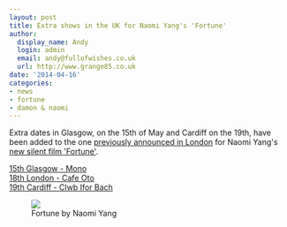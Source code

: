 ```yaml
---
layout: post
title: Extra shows in the UK for Naomi Yang's 'Fortune'
author:
  display_name: Andy
  login: admin
  email: andy@fullofwishes.co.uk
  url: http://www.grange85.co.uk
date: '2014-04-16'
categories:
- news
- fortune
- damon & naomi
---
```

<p>Extra dates in Glasgow, on the 15th of May and Cardiff on the 19th, have been added to the one <a href="/2014/04/04/naomi-yangs-silent-film-fortune-to-premiere-in-london/" title="Naomi Yang’s silent film ‘Fortune’ to premiere in London">previously announced in London</a> for Naomi Yang's <a href="/2014/03/31/damon-naomi-announce-fortune-a-new-silent-film-project/">new silent film 'Fortune'</a>.</p>
<p><a href="http://www.ticketweb.co.uk/event/118465">15th Glasgow - Mono</a><br />
<a href="http://www.cafeoto.co.uk/damon-and-naomi-2014.shtm">18th London - Cafe Oto</a><br />
<a href="http://www.ticketweb.co.uk/event/118423">19th Cardiff - Clwb Ifor Bach</a></p>
<p><figure class="caption aligncenter"><img src="https://media.fullofwishes.co.uk/03-damon_and_naomi/pictures/naomi-yang-fortune-collage.jpg" class /><figcaption class="caption-text"> Fortune by Naomi Yang</figcaption></figure>
